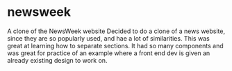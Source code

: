 # newsweek
A clone of the NewsWeek website
Decided to do a clone of a news website, since they are so popularly used, and hae a lot of similarities.
This was great at learning how to separate sections. It had so many components and was great for practice of an example where a front end dev is given an already 
existing design to work on.

